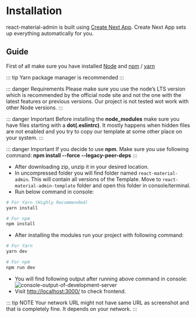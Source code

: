 # Installation

react-material-admin is built using [Create Next App](https://nextjs.org/docs/getting-started). Create Next App sets up everything automatically for you.

## Guide

First of all make sure you have installed [Node](https://nodejs.org/en/) and [npm](https://www.npmjs.com/) / [yarn](https://yarnpkg.com/)

::: tip
Yarn package manager is recommended
:::

::: danger Requirements
Please make sure you use the node’s LTS version which is recommended by the official node site and not the one with the latest features or previous versions. Our project is not tested wot work with other Node versions.
:::

::: danger Important
Before installing the **node_modules** make sure you have files starting with a **dot(.eslintrc)**. It mostly happens when hidden files are not enabled and you try to copy our template at some other place on your system.
:::

::: danger Important
If you decide to use **npm**. Make sure you use following command: **npm install --force --legacy-peer-deps**
:::

- After downloading zip, unzip it in your desired location.
- In uncompressed folder you will find folder named `react-material-admin`. This will contain all versions of the Template. Move to `react-material-admin-template` folder and open this folder in console/terminal.
- Run below command in console:

```bash
# For Yarn (Highly Recommended)
yarn install

# For npm
npm install
```

- After installing the modules run your project with following command:

```bash
# For Yarn
yarn dev

# For npm
npm run dev
```

- You will find following output after running above command in console:
  <img class='rounded medium-zoom' alt='console-output-of-development-server' :src="$withBase('/images/development/server-console.png')" />
- Visit [http://localhost:3000/](http://localhost:3000/) to check frontend.

::: tip NOTE
Your network URL might not have same URL as screenshot and that is completely fine. It depends on your network.
:::
